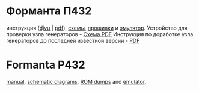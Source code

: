 # Форманта П432
инструкция ([djvu](docs/Formanta%20P432%20Users%20manual.djvu) | [pdf](docs/Formanta%20P432%20Users%20manual.pdf)), [схемы](schematic), [прошивки](roms) и [эмулятор](src).
Устройство для проверки узла генераторов - [Cхема PDF](kicad/OscTester/OscTester.pdf)
Инструкция по доработке узла генераторов до последней известной версии - [PDF](docs/Oscillator_board_upgrade_tips.pdf)

# Formanta P432 # 
[manual](docs/Formanta%20P432%20Users%20manual.pdf), [schematic diagrams](schematic), [ROM dumps](roms) and [emulator](src). 
